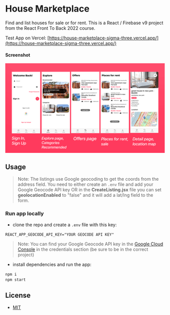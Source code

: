 # House Marketplace

Find and list houses for sale or for rent. This is a React / Firebase v9 project from the React Front To Back 2022 course.

Test App on Vercel: [https://house-marketplace-sigma-three.vercel.app/](https://house-marketplace-sigma-three.vercel.app/)

#### Screenshot

![screenshot](./screenshot.png 'screenshot')

## Usage

> Note: The listings use Google geocoding to get the coords from the address field. You need to either create an `.env` file and add your Google Geocode API key OR in the **CreateListing.jsx** file you can set **geolocationEnabled** to "false" and it will add a lat/lng field to the form.

### Run app locally

- clone the repo and create a `.env` file with this key:

```env
REACT_APP_GEOCODE_API_KEY="YOUR GEOCODE API KEY"
```

> Note: You can find your Google Geocode API key in the [Google Cloud Console](https://console.cloud.google.com/apis/credentials) in the credentials section (be sure to be in the correct project)

- install dependencies and run the app:

```bash
npm i
npm start
```

## License

- [MIT](LICENSE.md)
